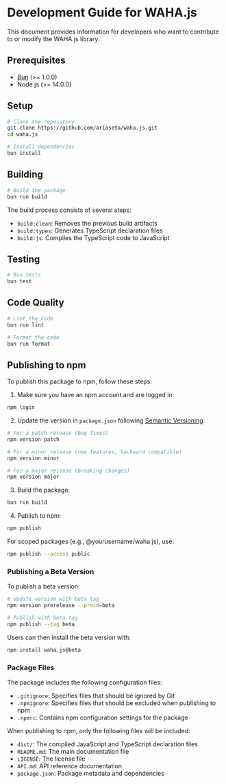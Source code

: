# Development Guide for WAHA.js

This document provides information for developers who want to contribute to or modify the WAHA.js library.

## Prerequisites

- [Bun](https://bun.sh/) (>= 1.0.0)
- Node.js (>= 14.0.0)

## Setup

```bash
# Clone the repository
git clone https://github.com/ariaseta/waha.js.git
cd waha.js

# Install dependencies
bun install
```

## Building

```bash
# Build the package
bun run build
```

The build process consists of several steps:
- `build:clean`: Removes the previous build artifacts
- `build:types`: Generates TypeScript declaration files
- `build:js`: Compiles the TypeScript code to JavaScript

## Testing

```bash
# Run tests
bun test
```

## Code Quality

```bash
# Lint the code
bun run lint

# Format the code
bun run format
```

## Publishing to npm

To publish this package to npm, follow these steps:

1. Make sure you have an npm account and are logged in:

```bash
npm login
```

2. Update the version in `package.json` following [Semantic Versioning](https://semver.org/):

```bash
# For a patch release (bug fixes)
npm version patch

# For a minor release (new features, backward compatible)
npm version minor

# For a major release (breaking changes)
npm version major
```

3. Build the package:

```bash
bun run build
```

4. Publish to npm:

```bash
npm publish
```

For scoped packages (e.g., @yourusername/waha.js), use:

```bash
npm publish --access public
```

### Publishing a Beta Version

To publish a beta version:

```bash
# Update version with beta tag
npm version prerelease --preid=beta

# Publish with beta tag
npm publish --tag beta
```

Users can then install the beta version with:

```bash
npm install waha.js@beta
```

### Package Files

The package includes the following configuration files:

- `.gitignore`: Specifies files that should be ignored by Git
- `.npmignore`: Specifies files that should be excluded when publishing to npm
- `.npmrc`: Contains npm configuration settings for the package

When publishing to npm, only the following files will be included:
- `dist/`: The compiled JavaScript and TypeScript declaration files
- `README.md`: The main documentation file
- `LICENSE`: The license file
- `API.md`: API reference documentation
- `package.json`: Package metadata and dependencies
